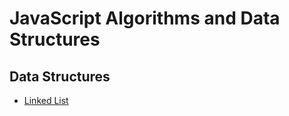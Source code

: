 # JavaScript Algorithms and Data Structures

## Data Structures

* [Linked List](src/data-structures/linked-list)

